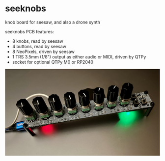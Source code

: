 # seeknobs

knob board for seesaw, and also a drone synth

seeknobs PCB features:

- 8 knobs, read by seesaw
- 4 buttons, read by seesaw
- 8 NeoPixels, driven by seesaw
- 1 TRS 3.5mm (1/8") output as either audio or MIDI, driven by QTPy
- socket for optional QTPy M0 or RP2040 

<img src="./docs/seeknobs1.jpg">


